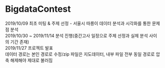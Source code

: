 # BigdataContest
2019/10/09 최초 미팅 & 주제 선정 - 서울시 따릉이 데이터 분석과 시각화를 통한 문제점 분석  
2019/10/30 ~ 2019/11/14 분석 진행(중간고사 일정으로 주제 선정과 실제 분석 사이의 기간 존재)  
2019/11/27 프로젝트 발표  
데이터 경로는 본인 경로로 수정/zip 파일은 지도데이터, 내부 파일 전부 동일 경로로 압축 해제해야 제대로 불러짐
